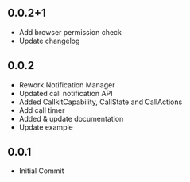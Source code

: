 ## 0.0.2+1

* Add browser permission check
* Update changelog

## 0.0.2

* Rework Notification Manager
* Updated call notification API
* Added CallkitCapability, CallState and CallActions
* Add call timer
* Added & update documentation
* Update example

## 0.0.1

* Initial Commit

